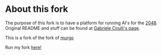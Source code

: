 # About this fork
The purpose of this fork is to have a platform for running AI's for the [2048](http://gabrielecirulli.github.io/2048/). Original README and stuff can be found at [Gabriele Cirulli's page](https://github.com/gabrielecirulli/2048).

This is a fork of the fork of [murgo](http://murgo.github.io/2048/)

Run my fork [here!](http://murgo.github.io/2048/)
